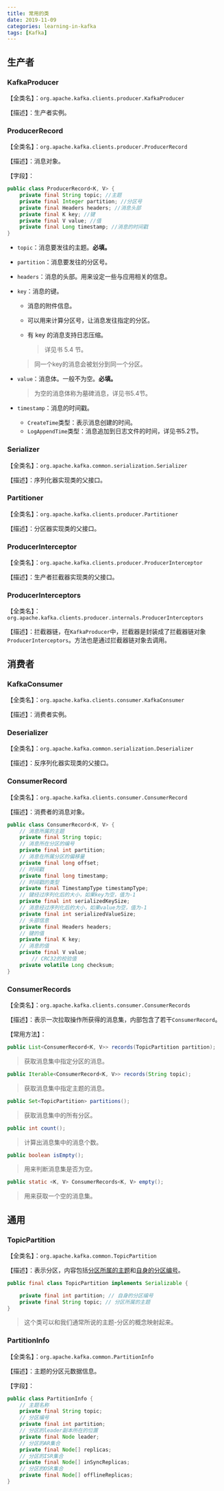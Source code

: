 ```yaml
---
title: 常用的类
date: 2019-11-09
categories: learning-in-kafka
tags: [Kafka]
---
```


## 生产者

### KafkaProducer

【全类名】：`org.apache.kafka.clients.producer.KafkaProducer`

【描述】：生产者实例。

### ProducerRecord

【全类名】：`org.apache.kafka.clients.producer.ProducerRecord`

【描述】：消息对象。

【字段】：

```java
public class ProducerRecord<K, V> {
    private final String topic; //主题
    private final Integer partition; //分区号
    private final Headers headers; //消息头部
    private final K key; //键
    private final V value; //值
    private final Long timestamp; //消息的时间戳
}
```

- `topic`：消息要发往的主题。**必填。**

- `partition`：消息要发往的分区号。

- `headers`：消息的头部。用来设定一些与应用相关的信息。

- `key`：消息的键。

  - 消息的附件信息。

  - 可以用来计算分区号，让消息发往指定的分区。

  - 有 key 的消息支持日志压缩。

    > 详见书 5.4 节。

  > 同一个key的消息会被划分到同一个分区。

- `value`：消息体。一般不为空。**必填。**

  > 为空的消息体称为墓碑消息，详见书5.4节。

- `timestamp`：消息的时间戳。

  - `CreateTime`类型：表示消息创建的时间。
  - `LogAppendTime`类型：消息追加到日志文件的时间，详见书5.2节。



### Serializer

【全类名】：`org.apache.kafka.common.serialization.Serializer`

【描述】：序列化器实现类的父接口。

### Partitioner

【全类名】：`org.apache.kafka.clients.producer.Partitioner`

【描述】：分区器实现类的父接口。

### ProducerInterceptor

【全类名】：`org.apache.kafka.clients.producer.ProducerInterceptor`

【描述】：生产者拦截器实现类的父接口。

### ProducerInterceptors

【全类名】：`org.apache.kafka.clients.producer.internals.ProducerInterceptors`

【描述】：拦截器链，在`KafkaProducer`中，拦截器是封装成了拦截器链对象`ProducerInterceptors`。方法也是通过拦截器链对象去调用。

## 消费者

### KafkaConsumer

【全类名】：`org.apache.kafka.clients.consumer.KafkaConsumer`

【描述】：消费者实例。

### Deserializer

【全类名】：`org.apache.kafka.common.serialization.Deserializer`

【描述】：反序列化器实现类的父接口。

### ConsumerRecord

【全类名】：`org.apache.kafka.clients.consumer.ConsumerRecord`

【描述】：消费者的消息对象。

```java
public class ConsumerRecord<K, V> {
  	// 消息所属的主题
    private final String topic;
  	// 消息所在分区的编号
    private final int partition;
  	// 消息在所属分区的偏移量
    private final long offset;
  	// 时间戳
    private final long timestamp;
  	// 时间戳的类型
    private final TimestampType timestampType;
  	// 键经过序列化后的大小，如果key为空，值为-1
    private final int serializedKeySize;
  	// 消息经过序列化后的大小，如果value为空，值为-1
    private final int serializedValueSize;
  	// 头部信息
    private final Headers headers;
  	// 键的值
    private final K key;
  	// 消息的值
    private final V value;
		// CRC32的校验值
    private volatile Long checksum;
}
```

### ConsumerRecords

【全类名】：`org.apache.kafka.clients.consumer.ConsumerRecords`

【描述】：表示一次拉取操作所获得的消息集，内部包含了若干`ConsumerRecord`。

【常用方法】：

```java
public List<ConsumerRecord<K, V>> records(TopicPartition partition);
```

> 获取消息集中指定分区的消息。

```java
public Iterable<ConsumerRecord<K, V>> records(String topic);
```

> 获取消息集中指定主题的消息。

```java
public Set<TopicPartition> partitions();
```

> 获取消息集中的所有分区。

```java
public int count();
```

> 计算出消息集中的消息个数。

```java
public boolean isEmpty();
```

> 用来判断消息集是否为空。

```java
public static <K, V> ConsumerRecords<K, V> empty();
```

> 用来获取一个空的消息集。



## 通用

### TopicPartition

【全类名】：`org.apache.kafka.common.TopicPartition`

【描述】：表示分区，内容包括<u>分区所属的主题</u>和<u>自身的分区编号</u>。

```java
public final class TopicPartition implements Serializable {

    private final int partition; // 自身的分区编号
    private final String topic; // 分区所属的主题
}
```

> 这个类可以和我们通常所说的主题-分区的概念映射起来。

### PartitionInfo

【全类名】：`org.apache.kafka.common.PartitionInfo`

【描述】：主题的分区元数据信息。

【字段】：

```java
public class PartitionInfo {
  	// 主题名称
    private final String topic;
  	// 分区编号
    private final int partition;
  	// 分区的leader副本所在的位置
    private final Node leader;
  	// 分区的AR集合
    private final Node[] replicas;
  	// 分区的ISR集合
    private final Node[] inSyncReplicas;
  	// 分区的OSR集合
    private final Node[] offlineReplicas;
}
```

